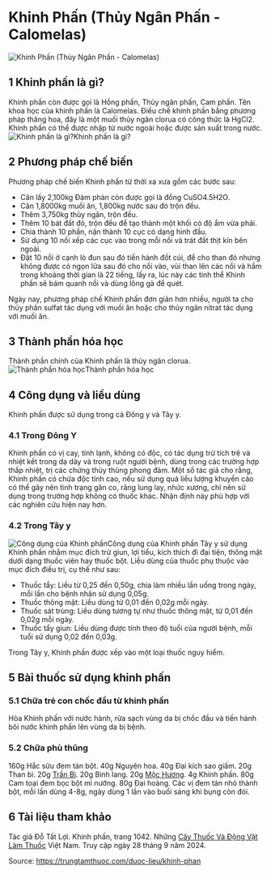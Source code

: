 # Khinh Phấn (Thủy Ngân Phấn - Calomelas)

![Khinh Phấn \(Thủy Ngân Phấn - Calomelas\)](https://trungtamthuoc.com/images/others/khinh-phan-6648.jpg)
##  1 Khinh phấn là gì?
Khinh phấn còn được gọi là Hồng phấn, Thủy ngân phấn, Cam phấn.
Tên khoa học của khinh phấn là Calomelas.
Điều chế khinh phấn bằng phương pháp thăng hoa, đây là một muối thủy ngân clorua có công thức là HgCl2.
Khinh phấn có thể được nhập từ nước ngoài hoặc được sản xuất trong nước.
![Khinh phấn là gì?](https://trungtamthuoc.com/images/item/khinh-phan-1.jpg)Khinh phấn là gì?
##  2 Phương pháp chế biến
Phương pháp chế biến Khinh phấn từ thời xa xưa gồm các bước sau:
  * Cân lấy 2,100kg Đảm phàn còn được gọi là đồng CuSO4.5H2O.
  * Cân 1,8000kg muối ăn, 1,800kg nước sau đó trộn đều.
  * Thêm 3,750kg thủy ngân, trộn đều.
  * Thêm 10 bát đất đỏ, trộn đều để tạo thành một khối có độ ẩm vừa phải.
  * Chia thành 10 phần, nặn thành 10 cục có dạng hình đầu.
  * Sử dụng 10 nồi xếp các cục vào trong mỗi nồi và trát đất thịt kín bên ngoài.
  * Đặt 10 nồi ở cạnh lò đun sau đó tiến hành đốt củi, để cho than đỏ nhưng không được có ngọn lửa sau đó cho nồi vào, vùi than lên các nồi và hầm trong khoảng thời gian là 22 tiếng, lấy ra, lúc này các tinh thể Khinh phấn sẽ bám quanh nồi và dùng lông gà để quét.


Ngày nay, phương pháp chế Khinh phấn đơn giản hơn nhiều, người ta cho thủy phân sulfat tác dụng với muối ăn hoặc cho thủy ngân nitrat tác dụng với muối ăn.
##  3 Thành phần hóa học
Thành phần chính của Khinh phấn là thủy ngân clorua.
![Thành phần hóa học](https://trungtamthuoc.com/images/item/khinh-phan-2.jpg)Thành phần hóa học
##  4 Công dụng và liều dùng
Khinh phấn được sử dụng trong cả Đông y và Tây y.
### 4.1 Trong Đông Y
Khinh phấn có vị cay, tính lạnh, không có độc, có tác dụng trừ tích trệ và nhiệt kết trong dạ dày và trong ruột người bệnh, dùng trong các trường hợp thấp nhiệt, trị các chứng thủy thũng phong đàm.
Một số tác giả cho rằng, Khinh phấn có chứa độc tính cao, nếu sử dụng quá liều lượng khuyến cáo có thể gây nên tình trạng gân co, răng lung lay, nhức xương, chỉ nên sử dụng trong trường hợp không có thuốc khác. Nhận định này phù hợp với các nghiên cứu hiện nay hơn.
### 4.2 Trong Tây y
![Công dụng của Khinh phấn](https://trungtamthuoc.com/images/item/khinh-phan-0.jpg)Công dụng của Khinh phấn
Tây y sử dụng Khinh phấn nhằm mục đích trừ giun, lợi tiểu, kích thích đi đại tiện, thông mật dưới dạng thuốc viên hay thuốc bột.
Liều dùng của thuốc phụ thuộc vào mục đích điều trị, cụ thể như sau:
  * Thuốc tẩy: Liều từ 0,25 đến 0,50g, chia làm nhiều lần uống trong ngày, mỗi lần cho bệnh nhân sử dụng 0,05g.
  * Thuốc thông mật: Liều dùng từ 0,01 đến 0,02g mỗi ngày.
  * Thuốc sát trùng: Liều dùng tương tự như thuốc thông mật, từ 0,01 đến 0,02g mỗi ngày.
  * Thuốc tẩy giun: Liều dùng được tính theo độ tuổi của người bệnh, mỗi tuổi sử dụng 0,02 đến 0,03g.


Trong Tây y, Khinh phấn được xếp vào một loại thuốc nguy hiểm.
##  5 Bài thuốc sử dụng khinh phấn
### 5.1 Chữa trẻ con chốc đầu từ khinh phấn
Hòa Khinh phấn với nước hành, rửa sạch vùng da bị chốc đầu và tiến hành bôi nước khinh phấn lên vùng da bị bệnh.
### 5.2 Chữa phù thũng
160g Hắc sửu đem tán bột.
40g Nguyên hoa.
40g Đại kích sao giấm.
20g Than bì.
20g [Trần Bì](https://trungtamthuoc.com/hoat-chat/tran-bi "Trần Bì").
20g Binh lang.
20g [Mộc Hương](https://trungtamthuoc.com/hoat-chat/moc-huong "Mộc Hương").
4g Khinh phấn.
80g Cam toại đem bọc bột mì nướng.
80g Đại hoàng.
Các vị đem tán nhỏ thành bột, mỗi lần dùng 4-8g, ngày dùng 1 lần vào buổi sáng khi bụng còn đói.
##  6 Tài liệu tham khảo
Tác giả Đỗ Tất Lợi. Khinh phấn, trang 1042. Những [Cây Thuốc Và Động Vật Làm Thuốc](https://trungtamthuoc.com/bai-viet/doc-online-va-tai-mien-phi-pdf-sach-cay-thuoc-va-dong-vat-lam-thuoc-o-viet-nam "Cây Thuốc Và Động Vật Làm Thuốc") Việt Nam. Truy cập ngày 28 tháng 9 năm 2024.


Source: https://trungtamthuoc.com/duoc-lieu/khinh-phan